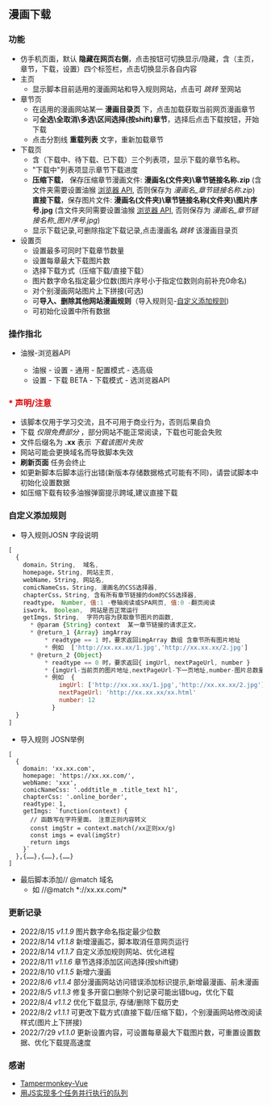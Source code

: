## 漫画下载

### 功能
- 仿手机页面，默认 **隐藏在网页右侧**，点击按钮可切换显示/隐藏，含（主页，章节，下载，设置）四个标签栏，点击切换显示各自内容
- 主页
  - 显示脚本目前适用的漫画网站和导入规则网站，点击可 *跳转* 至网站
- 章节页
  - 在适用的漫画网站某一 **漫画目录页** 下，点击加载获取当前网页漫画章节
  - 可**全选\全取消\多选\区间选择(按shift)章节**，选择后点击下载按钮，开始下载
  - 点击分割线 **重载列表** 文字，重新加载章节
- 下载页
  - 含（下载中、待下载、已下载）三个列表项，显示下载的章节名称。
  - "下载中"列表项显示章节下载进度
  - **压缩下载**， 保存压缩章节漫画文件: **漫画名(文件夹)\章节链接名称.zip** (含文件夹需要设置油猴 [浏览器 API](#browserapi), 否则保存为 *漫画名_章节链接名称.zip*) <br />
    **直接下载**，保存图片文件: **漫画名(文件夹)\章节链接名称(文件夹)\图片序号.jpg** (含文件夹同需要设置油猴 [浏览器 API](#browserapi), 否则保存为 *漫画名_章节链接名称_图片序号.jpg*)
  - 显示下载记录,可删除指定下载记录,点击漫画名 *跳转* 该漫画目录页
- 设置页
  - 设置最多可同时下载章节数量
  - 设置每章最大下载图片数
  - 选择下载方式（压缩下载/直接下载）
  - 图片数字命名指定最少位数(图片序号小于指定位数则向前补充0命名)
  - 对个别漫画网站图片上下拼接(可选)
  - 可**导入、删除其他网站漫画规则**（导入规则见-[自定义添加规则](#自定义添加规则))
  - 可初始化设置中所有数据

### 操作指北
 - <sapn id='browserapi'> 油猴-浏览器API
    - 油猴 - 设置 - 通用 - 配置模式 - 选高级
    - 设置 - 下载 BETA - 下载模式 - 选浏览器API

### <font color="#dd0000">* 声明/注意</font>
  - 该脚本仅用于学习交流，且不可用于商业行为，否则后果自负
  - 下载 *仅限免费部分* ，部分网站不能正常阅读，下载也可能会失败
  - 文件后缀名为 **.xx** 表示 *下载该图片失败*
  - 网站可能会更换域名而导致脚本失效
  - **刷新页面** 任务会终止
  - 如更新脚本后脚本运行出错(新版本存储数据格式可能有不同)，请尝试脚本中初始化设置数据
  - 如压缩下载有较多油猴弹窗提示跨域,建议直接下载

### 自定义添加规则
- 导入规则JOSN 字段说明 

```js
[
  {
    domain，String,  域名,
    homepage，String, 网站主页,
    webName，String, 网站名,
    comicNameCss，String, 漫画名的CSS选择器,
    chapterCss，String, 含有所有章节链接的dom的CSS选择器,
    readtype， Number, 值:1 -卷轴阅读或SPA网页, 值:0 -翻页阅读
    iswork， Boolean,  网站是否正常运行
    getImgs，String,  字符内容为获取章节图片的函数,
      * @param {String} context  某一章节链接的请求正文，
      * @return_1 {Array} imgArray
          * readtype == 1 时，要求返回imgArray 数组 含章节所有图片地址
          * 例如  ['http://xx.xx.xx/1.jpg','http://xx.xx.xx/2.jpg']
      * @return_2 {Object} 
          * readtype == 0 时，要求返回{ imgUrl, nextPageUrl, number }
          * {imgUrl-当前页的图片地址,nextPageUrl-下一页地址,number-图片总数量}
          * 例如  { 
              imgUrl: ['http://xx.xx.xx/1.jpg','http://xx.xx.xx/2.jpg']
              nextPageUrl: 'http://xx.xx.xx/xx.html'
              number: 12
            }
  }
]
```


- 导入规则 JOSN举例

```
[
  {
    domain: 'xx.xx.com',
    homepage: 'https://xx.xx.com/',
    webName: 'xxx',
    comicNameCss: '.oddtitle_m .title_text h1',
    chapterCss: '.online_border',
    readtype: 1,
    getImgs: `function(context) {
      // 函数写在字符里面， 注意正则内容转义
      const imgStr = context.match(/xx正则xx/g)
      const imgs = eval(imgStr)
      return imgs
    }`
  },{……},{……},{……}
]
```

- 最后脚本添加// @match   域名
  - 如    //@match   \*://xx.xx.com/\*


### 更新记录
  - 2022/8/15 *v1.1.9*  图片数字命名指定最少位数
  - 2022/8/14 *v1.1.8*  新增漫画芯，脚本取消任意网页运行
  - 2022/8/14 *v1.1.7*  自定义添加规则网站、优化进程
  - 2022/8/11 *v1.1.6*  章节选择添加区间选择(按shift键)
  - 2022/8/10 *v1.1.5*  新增六漫画
  - 2022/8/6 *v1.1.4*  部分漫画网站访问错误添加标识提示,新增最漫画、前未漫画
  - 2022/8/5 *v1.1.3*  修复多开窗口删除个别记录可能出错bug，优化下载
  - 2022/8/4 *v1.1.2*  优化下载显示, 存储/删除下载历史
  - 2022/8/2 *v1.1.1*  可更改下载方式(直接下载/压缩下载)，个别漫画网站修改阅读样式(图片上下拼接)
  - 2022/7/29 *v1.1.0*  更新设置内容，可设置每章最大下载图片数，可重置设置数据、优化下载提高速度

### 感谢
  - [Tampermonkey-Vue](https://github.com/huangxubo23/tampermonkey-vue)
  - [用JS实现多个任务并行执行的队列](https://juejin.cn/post/6844903961728647181)

